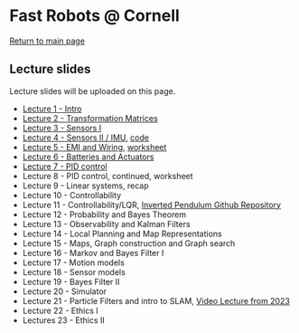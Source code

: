 # Fast Robots @ Cornell

[Return to main page](../index.md)

## Lecture slides 

Lecture slides will be uploaded on this page.

* [Lecture 1 - Intro](./FastRobots2025_Lecture1_Introduction.pdf)
* [Lecture 2 - Transformation Matrices](./FastRobots2025_Lecture2_Tmatrices.pdf)
* [Lecture 3 - Sensors I](./FastRobots2025_Lecture3_Sensors.pdf)
* [Lecture 4 - Sensors II / IMU](./FastRobots2025_Lecture4_SensorFusionIMU.pdf), [code](./Lecture4-IMU.ino)
* [Lecture 5 - EMI and Wiring](./FastRobots2025_Lecture5_EMIRouting.pdf), [worksheet](./Hardware_worksheet.pdf)
* [Lecture 6 - Batteries and Actuators](./FastRobots2025_Lecture6_BatteryActuator.pdf)
* [Lecture 7 - PID control](./FastRobots2025_Lecture7_PID.pdf)
* Lecture 8 - PID control, continued, worksheet <!--(https://bit.ly/3LIAxae)-->
* Lecture 9 - Linear systems, recap
* Lecture 10 - Controllability
* Lecture 11 - Controllability/LQR, [Inverted Pendulum Github Repository](https://github.com/bertozzijr/Control_Bootcamp_S_Brunton)
* Lecture 12 - Probability and Bayes Theorem
* Lecture 13 - Observability and Kalman Filters
* Lecture 14 - Local Planning and Map Representations
* Lecture 15 - Maps, Graph construction and Graph search
* Lecture 16 - Markov and Bayes Filter I
* Lecture 17 - Motion models
* Lecture 18 - Sensor models
* Lecture 19 - Bayes Filter II
* Lecture 20 - Simulator
* Lecture 21 - Particle Filters and intro to SLAM, [Video Lecture from 2023](https://www.youtube.com/watch?v=C0uK62BhDxA)
* Lecture 22 - Ethics I
* Lectures 23 - Ethics II



